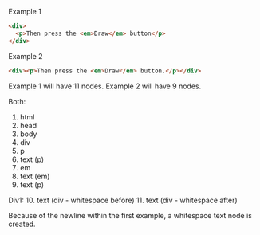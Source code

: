 Example 1
```html
<div>
  <p>Then press the <em>Draw</em> button</p> 
</div>
```

Example 2
```html
<div><p>Then press the <em>Draw</em> button.</p></div>
```

Example 1 will have 11 nodes. Example 2 will have 9 nodes.

Both:
1. html
2. head
3. body
4. div
5. p
6. text (p)
7. em
8. text (em)
9. text (p)

Div1:
10. text (div - whitespace before)
11. text (div - whitespace after)

Because of the newline within the first example, a whitespace text node is created.